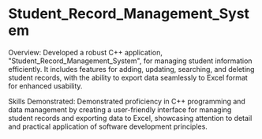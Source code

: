 # Student_Record_Management_System
Overview: Developed a robust C++ application, "Student_Record_Management_System", for managing student information efficiently. It includes features for adding, updating, searching, and deleting student records, with the ability to export data seamlessly to Excel format for enhanced usability.

Skills Demonstrated: Demonstrated proficiency in C++ programming and data management by creating a user-friendly interface for managing student records and exporting data to Excel, showcasing attention to detail and practical application of software development principles.








